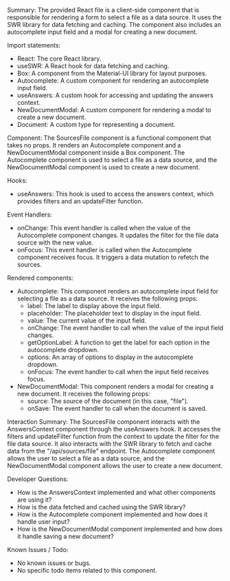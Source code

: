 Summary:
The provided React file is a client-side component that is responsible for rendering a form to select a file as a data source. It uses the SWR library for data fetching and caching. The component also includes an autocomplete input field and a modal for creating a new document.

Import statements:
- React: The core React library.
- useSWR: A React hook for data fetching and caching.
- Box: A component from the Material-UI library for layout purposes.
- Autocomplete: A custom component for rendering an autocomplete input field.
- useAnswers: A custom hook for accessing and updating the answers context.
- NewDocumentModal: A custom component for rendering a modal to create a new document.
- Document: A custom type for representing a document.

Component:
The SourcesFile component is a functional component that takes no props. It renders an Autocomplete component and a NewDocumentModal component inside a Box component. The Autocomplete component is used to select a file as a data source, and the NewDocumentModal component is used to create a new document.

Hooks:
- useAnswers: This hook is used to access the answers context, which provides filters and an updateFilter function.

Event Handlers:
- onChange: This event handler is called when the value of the Autocomplete component changes. It updates the filter for the file data source with the new value.
- onFocus: This event handler is called when the Autocomplete component receives focus. It triggers a data mutation to refetch the sources.

Rendered components:
- Autocomplete: This component renders an autocomplete input field for selecting a file as a data source. It receives the following props:
  - label: The label to display above the input field.
  - placeholder: The placeholder text to display in the input field.
  - value: The current value of the input field.
  - onChange: The event handler to call when the value of the input field changes.
  - getOptionLabel: A function to get the label for each option in the autocomplete dropdown.
  - options: An array of options to display in the autocomplete dropdown.
  - onFocus: The event handler to call when the input field receives focus.
- NewDocumentModal: This component renders a modal for creating a new document. It receives the following props:
  - source: The source of the document (in this case, "file").
  - onSave: The event handler to call when the document is saved.

Interaction Summary:
The SourcesFile component interacts with the AnswersContext component through the useAnswers hook. It accesses the filters and updateFilter function from the context to update the filter for the file data source. It also interacts with the SWR library to fetch and cache data from the "/api/sources/file" endpoint. The Autocomplete component allows the user to select a file as a data source, and the NewDocumentModal component allows the user to create a new document.

Developer Questions:
- How is the AnswersContext implemented and what other components are using it?
- How is the data fetched and cached using the SWR library?
- How is the Autocomplete component implemented and how does it handle user input?
- How is the NewDocumentModal component implemented and how does it handle saving a new document?

Known Issues / Todo:
- No known issues or bugs.
- No specific todo items related to this component.